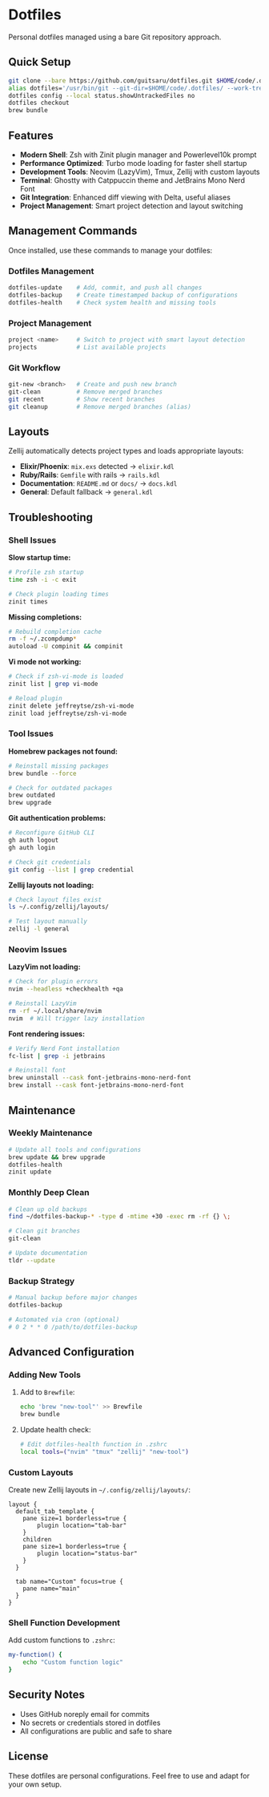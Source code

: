 # Dotfiles

Personal dotfiles managed using a bare Git repository approach.

## Quick Setup

```sh
git clone --bare https://github.com/guitsaru/dotfiles.git $HOME/code/.dotfiles
alias dotfiles='/usr/bin/git --git-dir=$HOME/code/.dotfiles/ --work-tree=$HOME'
dotfiles config --local status.showUntrackedFiles no
dotfiles checkout
brew bundle
```

## Features

- **Modern Shell**: Zsh with Zinit plugin manager and Powerlevel10k prompt
- **Performance Optimized**: Turbo mode loading for faster shell startup
- **Development Tools**: Neovim (LazyVim), Tmux, Zellij with custom layouts
- **Terminal**: Ghostty with Catppuccin theme and JetBrains Mono Nerd Font
- **Git Integration**: Enhanced diff viewing with Delta, useful aliases
- **Project Management**: Smart project detection and layout switching

## Management Commands

Once installed, use these commands to manage your dotfiles:

### Dotfiles Management
```sh
dotfiles-update    # Add, commit, and push all changes
dotfiles-backup    # Create timestamped backup of configurations
dotfiles-health    # Check system health and missing tools
```

### Project Management
```sh
project <name>     # Switch to project with smart layout detection
projects           # List available projects
```

### Git Workflow
```sh
git-new <branch>   # Create and push new branch
git-clean          # Remove merged branches
git recent         # Show recent branches
git cleanup        # Remove merged branches (alias)
```

## Layouts

Zellij automatically detects project types and loads appropriate layouts:

- **Elixir/Phoenix**: `mix.exs` detected → `elixir.kdl`
- **Ruby/Rails**: `Gemfile` with rails → `rails.kdl`  
- **Documentation**: `README.md` or `docs/` → `docs.kdl`
- **General**: Default fallback → `general.kdl`

## Troubleshooting

### Shell Issues

**Slow startup time:**
```sh
# Profile zsh startup
time zsh -i -c exit

# Check plugin loading times
zinit times
```

**Missing completions:**
```sh
# Rebuild completion cache
rm -f ~/.zcompdump*
autoload -U compinit && compinit
```

**Vi mode not working:**
```sh
# Check if zsh-vi-mode is loaded
zinit list | grep vi-mode

# Reload plugin
zinit delete jeffreytse/zsh-vi-mode
zinit load jeffreytse/zsh-vi-mode
```

### Tool Issues

**Homebrew packages not found:**
```sh
# Reinstall missing packages
brew bundle --force

# Check for outdated packages
brew outdated
brew upgrade
```

**Git authentication problems:**
```sh
# Reconfigure GitHub CLI
gh auth logout
gh auth login

# Check git credentials
git config --list | grep credential
```

**Zellij layouts not loading:**
```sh
# Check layout files exist
ls ~/.config/zellij/layouts/

# Test layout manually
zellij -l general
```

### Neovim Issues

**LazyVim not loading:**
```sh
# Check for plugin errors
nvim --headless +checkhealth +qa

# Reinstall LazyVim
rm -rf ~/.local/share/nvim
nvim  # Will trigger lazy installation
```

**Font rendering issues:**
```sh
# Verify Nerd Font installation
fc-list | grep -i jetbrains

# Reinstall font
brew uninstall --cask font-jetbrains-mono-nerd-font
brew install --cask font-jetbrains-mono-nerd-font
```

## Maintenance

### Weekly Maintenance
```sh
# Update all tools and configurations
brew update && brew upgrade
dotfiles-health
zinit update
```

### Monthly Deep Clean
```sh
# Clean up old backups
find ~/dotfiles-backup-* -type d -mtime +30 -exec rm -rf {} \;

# Clean git branches
git-clean

# Update documentation
tldr --update
```

### Backup Strategy
```sh
# Manual backup before major changes
dotfiles-backup

# Automated via cron (optional)
# 0 2 * * 0 /path/to/dotfiles-backup
```

## Advanced Configuration

### Adding New Tools

1. Add to `Brewfile`:
   ```sh
   echo 'brew "new-tool"' >> Brewfile
   brew bundle
   ```

2. Update health check:
   ```sh
   # Edit dotfiles-health function in .zshrc
   local tools=("nvim" "tmux" "zellij" "new-tool")
   ```

### Custom Layouts

Create new Zellij layouts in `~/.config/zellij/layouts/`:

```kdl
layout {
  default_tab_template {
    pane size=1 borderless=true {
        plugin location="tab-bar"
    }
    children
    pane size=1 borderless=true {
        plugin location="status-bar"
    }
  }

  tab name="Custom" focus=true {
    pane name="main"
  }
}
```

### Shell Function Development

Add custom functions to `.zshrc`:

```sh
my-function() {
    echo "Custom function logic"
}
```

## Security Notes

- Uses GitHub noreply email for commits
- No secrets or credentials stored in dotfiles
- All configurations are public and safe to share

## License

These dotfiles are personal configurations. Feel free to use and adapt for your own setup.
